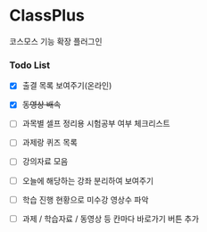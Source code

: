 # ClassPlus
코스모스  기능 확장 플러그인


### Todo List

- [x] 출결 목록 보여주기(온라인)
- [x] ~~동영상 배속~~
- [ ] 과목별 셀프 정리용 시험공부 여부 체크리스트   
- [ ] 과제랑 퀴즈 목록   
- [ ] 강의자료 모음   
- [ ] 오늘에 해당하는 강좌 분리하여 보여주기   
- [ ] 학습 진행 현황으로 미수강 영상수 파악   
- [ ] 과제 / 학습자료 / 동영상 등 칸마다 바로가기 버튼 추가   


